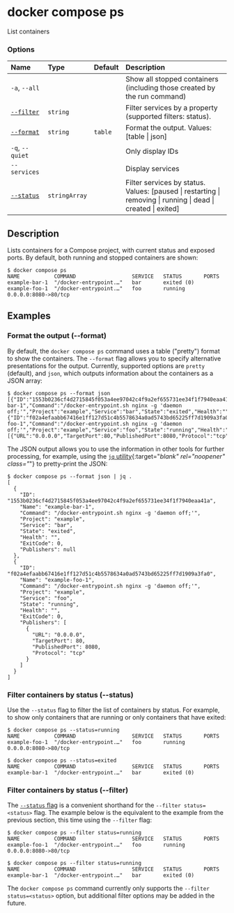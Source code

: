# docker compose ps

<!---MARKER_GEN_START-->
List containers

### Options

| Name                  | Type          | Default | Description                                                                                                   |
|:----------------------|:--------------|:--------|:--------------------------------------------------------------------------------------------------------------|
| `-a`, `--all`         |               |         | Show all stopped containers (including those created by the run command)                                      |
| [`--filter`](#filter) | `string`      |         | Filter services by a property (supported filters: status).                                                    |
| [`--format`](#format) | `string`      | `table` | Format the output. Values: [table \| json]                                                                    |
| `-q`, `--quiet`       |               |         | Only display IDs                                                                                              |
| `--services`          |               |         | Display services                                                                                              |
| [`--status`](#status) | `stringArray` |         | Filter services by status. Values: [paused \| restarting \| removing \| running \| dead \| created \| exited] |


<!---MARKER_GEN_END-->

## Description

Lists containers for a Compose project, with current status and exposed ports.
By default, both running and stopped containers are shown:

```console
$ docker compose ps
NAME           COMMAND                  SERVICE   STATUS       PORTS
example-bar-1  "/docker-entrypoint.…"   bar       exited (0)
example-foo-1  "/docker-entrypoint.…"   foo       running      0.0.0.0:8080->80/tcp
```

## Examples

### <a name="format"></a> Format the output (--format)

By default, the `docker compose ps` command uses a table ("pretty") format to
show the containers. The `--format` flag allows you to specify alternative
presentations for the output. Currently, supported options are `pretty` (default),
and `json`, which outputs information about the containers as a JSON array:

```console
$ docker compose ps --format json
[{"ID":"1553b0236cf4d2715845f053a4ee97042c4f9a2ef655731ee34f1f7940eaa41a","Name":"example-bar-1","Command":"/docker-entrypoint.sh nginx -g 'daemon off;'","Project":"example","Service":"bar","State":"exited","Health":"","ExitCode":0,"Publishers":null},{"ID":"f02a4efaabb67416e1ff127d51c4b5578634a0ad5743bd65225ff7d1909a3fa0","Name":"example-foo-1","Command":"/docker-entrypoint.sh nginx -g 'daemon off;'","Project":"example","Service":"foo","State":"running","Health":"","ExitCode":0,"Publishers":[{"URL":"0.0.0.0","TargetPort":80,"PublishedPort":8080,"Protocol":"tcp"}]}]
```

The JSON output allows you to use the information in other tools for further
processing, for example, using the [`jq` utility](https://stedolan.github.io/jq/){:target="_blank" rel="noopener" class="_"}
to pretty-print the JSON:

```console
$ docker compose ps --format json | jq .
[
  {
    "ID": "1553b0236cf4d2715845f053a4ee97042c4f9a2ef655731ee34f1f7940eaa41a",
    "Name": "example-bar-1",
    "Command": "/docker-entrypoint.sh nginx -g 'daemon off;'",
    "Project": "example",
    "Service": "bar",
    "State": "exited",
    "Health": "",
    "ExitCode": 0,
    "Publishers": null
  },
  {
    "ID": "f02a4efaabb67416e1ff127d51c4b5578634a0ad5743bd65225ff7d1909a3fa0",
    "Name": "example-foo-1",
    "Command": "/docker-entrypoint.sh nginx -g 'daemon off;'",
    "Project": "example",
    "Service": "foo",
    "State": "running",
    "Health": "",
    "ExitCode": 0,
    "Publishers": [
      {
        "URL": "0.0.0.0",
        "TargetPort": 80,
        "PublishedPort": 8080,
        "Protocol": "tcp"
      }
    ]
  }
]
```

### <a name="status"></a> Filter containers by status (--status)

Use the `--status` flag to filter the list of containers by status. For example,
to show only containers that are running or only containers that have exited:

```console
$ docker compose ps --status=running
NAME           COMMAND                  SERVICE   STATUS       PORTS
example-foo-1  "/docker-entrypoint.…"   foo       running      0.0.0.0:8080->80/tcp

$ docker compose ps --status=exited
NAME           COMMAND                  SERVICE   STATUS       PORTS
example-bar-1  "/docker-entrypoint.…"   bar       exited (0)
```

### <a name="filter"></a> Filter containers by status (--filter)

The [`--status` flag](#status) is a convenient shorthand for the `--filter status=<status>`
flag. The example below is the equivalent to the example from the previous section,
this time using the `--filter` flag:

```console
$ docker compose ps --filter status=running
NAME           COMMAND                  SERVICE   STATUS       PORTS
example-foo-1  "/docker-entrypoint.…"   foo       running      0.0.0.0:8080->80/tcp

$ docker compose ps --filter status=running
NAME           COMMAND                  SERVICE   STATUS       PORTS
example-bar-1  "/docker-entrypoint.…"   bar       exited (0)
```

The `docker compose ps` command currently only supports the `--filter status=<status>`
option, but additional filter options may be added in the future.
